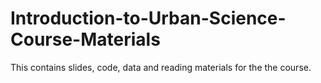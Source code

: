 # Introduction-to-Urban-Science-Course-Materials
This contains slides, code, data and reading materials for the the course. 
